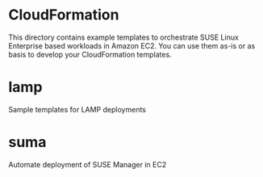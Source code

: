 CloudFormation
==============

This directory contains example templates to orchestrate SUSE Linux Enterprise
based workloads in Amazon EC2. You can use them as-is or as basis to develop
your CloudFormation templates.

# lamp

Sample templates for LAMP deployments

# suma 

Automate deployment of SUSE Manager in EC2

